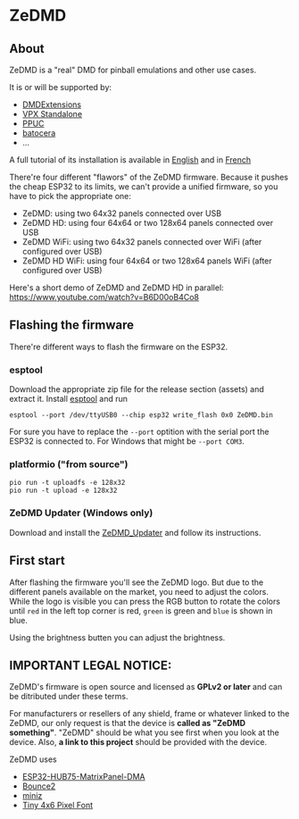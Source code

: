 # ZeDMD

## About

ZeDMD is a "real" DMD for pinball emulations and other use cases.

It is or will be supported by:
* [DMDExtensions](https://github.com/freezy/dmd-extensions)
* [VPX Standalone](https://github.com/vpinball/vpinball/tree/standalone)
* [PPUC](https://github.com/PPUC/ppuc)
* [batocera](https://batocera.org/)
* ...

A full tutorial of its installation is available in [English](https://www.pincabpassion.net/t14796-tuto-zedmd-installation-english) and in [French](https://www.pincabpassion.net/t14798-tuto-installation-du-zedmd)

There're four different "flawors" of the ZeDMD firmware. Because it pushes the cheap ESP32 to its limits, we can't provide a unified firmware, so you have to pick the appropriate one:
* ZeDMD: using two 64x32 panels connected over USB
* ZeDMD HD: using four 64x64 or two 128x64 panels connected over USB
* ZeDMD WiFi: using two 64x32 panels connected over WiFi (after configured over USB)
* ZeDMD HD WiFi: using four 64x64 or two 128x64 panels WiFi (after configured over USB)

Here's a short demo of ZeDMD and ZeDMD HD in parallel:
https://www.youtube.com/watch?v=B6D00oB4Co8

## Flashing the firmware

There're different ways to flash the firmware on the ESP32.

### esptool

Download the appropriate zip file for the release section (assets) and extract it.
Install [esptool](https://github.com/espressif/esptool) and run

```shell
esptool --port /dev/ttyUSB0 --chip esp32 write_flash 0x0 ZeDMD.bin
```

For sure you have to replace the `--port` optition with the serial port the ESP32 is connected to.
For Windows that might be `--port COM3`.

### platformio ("from source")

```shell
pio run -t uploadfs -e 128x32
pio run -t upload -e 128x32
```

### ZeDMD Updater (Windows only)

Download and install the [ZeDMD_Updater](https://github.com/zesinger/ZeDMD_Updater) and follow its instructions.

## First start

After flashing the firmware you'll see the ZeDMD logo. But due to the different panels available on the market,
you need to adjust the colors. While the logo is visible you can press the RGB button to rotate the colors until
`red` in the left top corner is red, `green` is green and `blue` is shown in blue.

Using the brightness butten you can adjust the brightness.

## IMPORTANT LEGAL NOTICE:

ZeDMD's firmware is open source and licensed as **GPLv2 or later** and can be ditributed under these terms.

For manufacturers or resellers of any shield, frame or whatever linked to the ZeDMD, our only request is that the device is
**called as "ZeDMD something"**. "ZeDMD" should be what you see first when you look at the device. Also, **a link to this project** should be provided with the device.

ZeDMD uses
* [ESP32-HUB75-MatrixPanel-DMA](https://github.com/mrfaptastic/ESP32-HUB75-MatrixPanel-DMA)
* [Bounce2](https://github.com/thomasfredericks/Bounce2)
* [miniz](https://github.com/richgel999/miniz)
* [Tiny 4x6 Pixel Font](https://hackaday.io/project/6309-vga-graphics-over-spi-and-serial-vgatonic/log/20759-a-tiny-4x6-pixel-font-that-will-fit-on-almost-any-microcontroller-license-mit)
